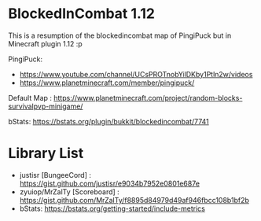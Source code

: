 # BlockedInCombat 1.12
This is a resumption of the blockedincombat map of PingiPuck but in Minecraft plugin 1.12 :p

PingiPuck: 
  - https://www.youtube.com/channel/UCsPROTnobYilDKby1Ptln2w/videos
  - https://www.planetminecraft.com/member/pingipuck/

Default Map : https://www.planetminecraft.com/project/random-blocks-survivalpvp-minigame/

bStats: https://bstats.org/plugin/bukkit/blockedincombat/7741

# Library List
  - justisr [BungeeCord] : https://gist.github.com/justisr/e9034b7952e0801e687e
  - zyuiop/MrZalTy [Scoreboard] : https://gist.github.com/MrZalTy/f8895d84979d49af946fbcc108b1bf2b
  - bStats: https://bstats.org/getting-started/include-metrics
